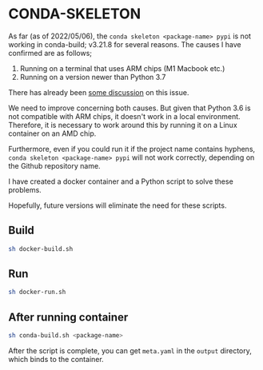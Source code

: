 # CONDA-SKELETON

As far (as of 2022/05/06), the `conda skeleton <package-name> pypi` is not working in conda-build; v3.21.8 for several reasons. The causes I have confirmed are as follows;

1. Running on a terminal that uses ARM chips (M1 Macbook etc.)
2. Running on a version newer than Python 3.7

There has already been [some discussion](https://github.com/conda/conda-build/issues/4354) on this issue.

We need to improve concerning both causes. But given that Python 3.6 is not compatible with ARM chips, it doesn't work in a local environment. Therefore, it is necessary to work around this by running it on a Linux container on an AMD chip.

Furthermore, even if you could run it if the project name contains hyphens, `conda skeleton <package-name> pypi` will not work correctly, depending on the Github repository name.

I have created a docker container and a Python script to solve these problems.

Hopefully, future versions will eliminate the need for these scripts.

## Build

```bash
sh docker-build.sh
```

## Run

```bash
sh docker-run.sh
```

## After running container

```bash
sh conda-build.sh <package-name>
```

After the script is complete, you can get `meta.yaml` in the `output` directory, which binds to the container.